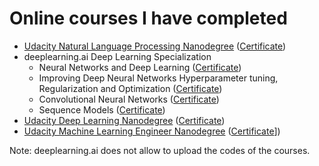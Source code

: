 # Online courses I have completed

* [Udacity Natural Language Processing Nanodegree](https://github.com/vgkortsas/Online_courses/tree/master/Udacity_Natural_Language_Processing_Nanodegree) ([Certificate](https://github.com/vgkortsas/Online_courses/blob/master/Certificates/Udacity%20NLP%20graduation%20certificate.pdf))
* deeplearning.ai Deep Learning Specialization
    * Neural Networks and Deep Learning
    ([Certificate](https://github.com/vgkortsas/Online_courses/blob/master/Certificates/Neural%20Networks%20and%20Deep%20Learning%20certificate.pdf))
    * Improving Deep Neural Networks Hyperparameter tuning, Regularization and Optimization
    ([Certificate](https://github.com/vgkortsas/Online_courses/blob/master/Certificates/Improving%20Deep%20Neural%20Networks%20Hyperparameter%20tuning%2C%20Regularization%20and%20Optimization%20certificate.pdf))
    * Convolutional Neural Networks
    ([Certificate](https://github.com/vgkortsas/Online_courses/blob/master/Certificates/Convolutional%20Neural%20Networks%20Certificate.pdf))
    * Sequence Models
    ([Certificate](https://github.com/vgkortsas/Online_courses/blob/master/Certificates/Sequence%20Models%20Coursera%20certificate.pdf))
* [Udacity Deep Learning Nanodegree](https://github.com/vgkortsas/Online_courses/tree/master/Udacity_Deep_Learning_Nanodegree)
([Certificate](https://github.com/vgkortsas/Online_courses/blob/master/Certificates/Udacity%20DL%20graduation%20certificate.pdf))
* [Udacity Machine Learning Engineer Nanodegree](https://github.com/vgkortsas/Online_courses/tree/master/Udacity_Machine_Learning_Engineer_Nanodegree)
([Certificate]((https://github.com/vgkortsas/Online_courses/blob/master/Certificates/Udacity%20ML%20engineer%20graduation%20certificate.pdf))])

Note: deeplearning.ai does not allow to upload the codes of the courses.





